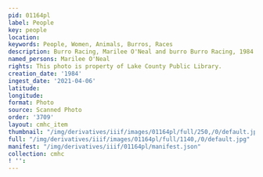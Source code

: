 ```yaml
---
pid: 01164pl
label: People
key: people
location: 
keywords: People, Women, Animals, Burros, Races
description: Burro Racing, Marilee O'Neal and burro Burro Racing, 1984
named_persons: Marilee O'Neal
rights: This photo is property of Lake County Public Library.
creation_date: '1984'
ingest_date: '2021-04-06'
latitude: 
longitude: 
format: Photo
source: Scanned Photo
order: '3709'
layout: cmhc_item
thumbnail: "/img/derivatives/iiif/images/01164pl/full/250,/0/default.jpg"
full: "/img/derivatives/iiif/images/01164pl/full/1140,/0/default.jpg"
manifest: "/img/derivatives/iiif/01164pl/manifest.json"
collection: cmhc
! '': 
---
```

